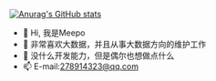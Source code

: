 [![Anurag's GitHub stats](https://github-readme-stats.vercel.app/api?username=Meepoljdx)](https://github.com/anuraghazra/github-readme-stats)

- 👋 Hi, 我是Meepo
- 👀 非常喜欢大数据，并且从事大数据方向的维护工作
- 🌱 没什么开发能力，但是偶尔也想做点什么
- 📫 E-mail:278914323@qq.com

<!---
Meepoljdx/Meepoljdx is a ✨ special ✨ repository because its `README.md` (this file) appears on your GitHub profile.
You can click the Preview link to take a look at your changes.
--->
